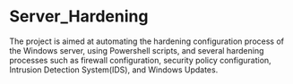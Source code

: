 # Server_Hardening
The project is aimed at automating the hardening configuration process of the Windows server, using Powershell scripts, and several hardening processes such as firewall configuration, security policy configuration, Intrusion Detection System(IDS), and Windows Updates. 
